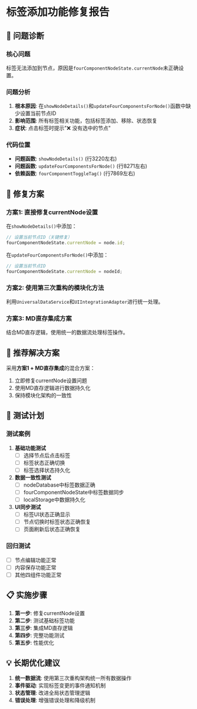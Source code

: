 # 标签添加功能修复报告

## 🚨 问题诊断

### 核心问题
标签无法添加到节点，原因是`fourComponentNodeState.currentNode`未正确设置。

### 问题分析
1. **根本原因**: 在`showNodeDetails()`和`updateFourComponentsForNode()`函数中缺少设置当前节点ID
2. **影响范围**: 所有标签相关功能，包括标签添加、移除、状态恢复
3. **症状**: 点击标签时提示"❌ 没有选中的节点"

### 代码位置
- **问题函数**: `showNodeDetails()` (行3220左右)
- **问题函数**: `updateFourComponentsForNode()` (行8271左右)
- **依赖函数**: `fourComponentToggleTag()` (行7869左右)

## 🔧 修复方案

### 方案1: 直接修复currentNode设置
在`showNodeDetails()`中添加：
```javascript
// 设置当前节点ID（关键修复）
fourComponentNodeState.currentNode = node.id;
```

在`updateFourComponentsForNode()`中添加：
```javascript
// 设置当前节点ID
fourComponentNodeState.currentNode = nodeId;
```

### 方案2: 使用第三次重构的模块化方法
利用`UniversalDataService`和`UIIntegrationAdapter`进行统一处理。

### 方案3: MD直存集成方案
结合MD直存逻辑，使用统一的数据流处理标签操作。

## 🎯 推荐解决方案

采用**方案1 + MD直存集成**的混合方案：
1. 立即修复currentNode设置问题
2. 使用MD直存逻辑进行数据持久化
3. 保持模块化架构的一致性

## 🧪 测试计划

### 测试案例
1. **基础功能测试**
   - [ ] 选择节点后点击标签
   - [ ] 标签状态正确切换
   - [ ] 标签选择状态持久化

2. **数据一致性测试**
   - [ ] nodeDatabase中标签数据正确
   - [ ] fourComponentNodeState中标签数据同步
   - [ ] localStorage中数据持久化

3. **UI同步测试**
   - [ ] 标签UI状态正确显示
   - [ ] 节点切换时标签状态正确恢复
   - [ ] 页面刷新后状态正确恢复

### 回归测试
- [ ] 节点编辑功能正常
- [ ] 内容保存功能正常
- [ ] 其他四组件功能正常

## 📋 实施步骤

1. **第一步**: 修复currentNode设置
2. **第二步**: 测试基础标签功能
3. **第三步**: 集成MD直存逻辑
4. **第四步**: 完整功能测试
5. **第五步**: 性能优化

## 💡 长期优化建议

1. **统一数据流**: 使用第三次重构架构统一所有数据操作
2. **事件驱动**: 实现标签变更的事件通知机制
3. **状态管理**: 改进全局状态管理逻辑
4. **错误处理**: 增强错误处理和降级机制 